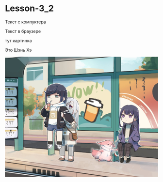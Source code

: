 ﻿# Lesson-3_2

Текст с компуктера

Текст в браузере

тут картинка

Это Шэнь Хэ

![Shen_He](shen_he.jpg)
